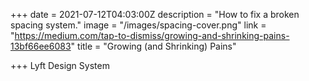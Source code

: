+++
date = 2021-07-12T04:03:00Z
description = "How to fix a broken spacing system."
image = "/images/spacing-cover.png"
link = "https://medium.com/tap-to-dismiss/growing-and-shrinking-pains-13bf66ee6083"
title = "Growing (and Shrinking) Pains"

+++
Lyft Design System